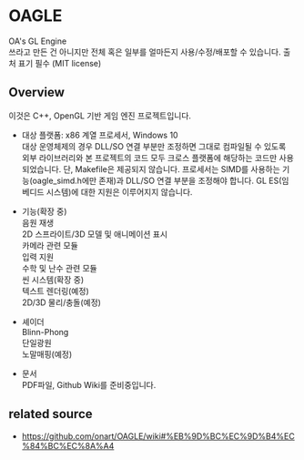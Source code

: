 # OAGLE
OA's GL Engine\
쓰라고 만든 건 아니지만 전체 혹은 일부를 얼마든지 사용/수정/배포할 수 있습니다. 출처 표기 필수 (MIT license)

## Overview
이것은 C++, OpenGL 기반 게임 엔진 프로젝트입니다.
* 대상 플랫폼: x86 계열 프로세서, Windows 10\
대상 운영체제의 경우 DLL/SO 연결 부분만 조정하면 그대로 컴파일될 수 있도록 외부 라이브러리와 본 프로젝트의 코드 모두 크로스 플랫폼에 해당하는 코드만 사용되었습니다. 단, Makefile은 제공되지 않습니다.
프로세서는 SIMD를 사용하는 기능(oagle_simd.h에만 존재)과 DLL/SO 연결 부분을 조정해야 합니다.
GL ES(임베디드 시스템)에 대한 지원은 이루어지지 않습니다.

* 기능(확장 중)\
음원 재생\
2D 스프라이트/3D 모델 및 애니메이션 표시\
카메라 관련 모듈\
입력 지원\
수학 및 난수 관련 모듈\
씬 시스템(확장 중)\
텍스트 렌더링(예정)\
2D/3D 물리/충돌(예정)

* 셰이더\
Blinn-Phong\
단일광원\
노말매핑(예정)

* 문서\
PDF파일, Github Wiki를 준비중입니다.


## related source
* https://github.com/onart/OAGLE/wiki#%EB%9D%BC%EC%9D%B4%EC%84%BC%EC%8A%A4
